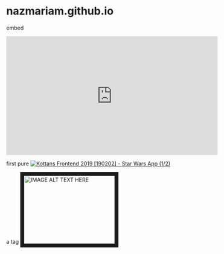 ﻿# nazmariam.github.io

embed
<iframe width="560" height="315" src="https://www.youtube.com/embed/2Z__VqJZbXg" frameborder="0" allow="accelerometer; autoplay; encrypted-media; gyroscope; picture-in-picture" allowfullscreen></iframe>



first pure
[![Kottans Frontend 2019 [190202] - Star Wars App (1/2)](https://i.ytimg.com/vi/2Z__VqJZbXg/mqdefault.jpg)](https://youtu.be/2Z__VqJZbXg)

a tag
<a href="http://www.youtube.com/watch?feature=player_embedded&v=2Z__VqJZbXg
" target="_blank"><img src="http://img.youtube.com/vi/2Z__VqJZbXg/0.jpg" 
alt="IMAGE ALT TEXT HERE" width="240" height="180" border="10" /></a>